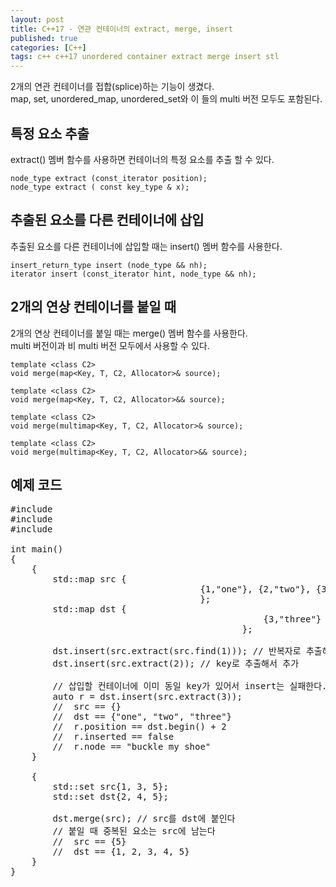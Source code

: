 ```yaml
---
layout: post
title: C++17 - 연관 컨테이너의 extract, merge, insert
published: true
categories: [C++]
tags: c++ c++17 unordered container extract merge insert stl
---
```

2개의 연관 컨테이너를 접합(splice)하는 기능이 생겼다.  
map, set, unordered_map, unordered_set와 이 들의 multi 버전 모두도 포함된다.  
  
  
## 특정 요소 추출
extract() 멤버 함수를 사용하면 컨테이너의 특정 요소를 추출 할 수 있다.  
  
```
node_type extract (const_iterator position);
node_type extract ( const key_type & x);
```
  
  
## 추출된 요소를 다른 컨테이너에 삽입
추출된 요소를 다른 컨테이너에 삽입할 때는 insert() 멤버 함수를 사용한다.  
  
```
insert_return_type insert (node_type && nh);
iterator insert (const_iterator hint, node_type && nh);
```
  
  
## 2개의 연상 컨테이너를 붙일 때  
2개의 연상 컨테이너를 붙일 때는 merge() 멤버 함수를 사용한다.  
multi 버전이과 비 multi 버전 모두에서 사용할 수 있다.  
  
```
template <class C2>
void merge(map<Key, T, C2, Allocator>& source);

template <class C2>
void merge(map<Key, T, C2, Allocator>&& source);

template <class C2>
void merge(multimap<Key, T, C2, Allocator>& source);

template <class C2>
void merge(multimap<Key, T, C2, Allocator>&& source);
```
  
  
  
## 예제 코드 
  
<pre>
#include <map>
#include <set>
#include <string>

int main()
{
    {
        std::map<int, std::string> src {
                                    {1,"one"}, {2,"two"}, {3,"buckle my shoe"}
                                    };
        std::map<int, std::string> dst {
                                                {3,"three"}
                                            };

        dst.insert(src.extract(src.find(1))); // 반복자로 추출해서 추가
        dst.insert(src.extract(2)); // key로 추출해서 추가

        // 삽입할 컨테이너에 이미 동일 key가 있어서 insert는 실패한다.
        auto r = dst.insert(src.extract(3));
        //  src == {}
        //  dst == {"one", "two", "three"}
        //  r.position == dst.begin() + 2
        //  r.inserted == false
        //  r.node == "buckle my shoe"
    }
    
    {
        std::set<int> src{1, 3, 5};
        std::set<int> dst{2, 4, 5};

        dst.merge(src); // src를 dst에 붙인다
        // 붙일 때 중복된 요소는 src에 남는다
        //  src == {5}
        //  dst == {1, 2, 3, 4, 5}
    }
}
</pre>  
  